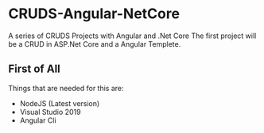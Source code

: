 # CRUDS-Angular-NetCore
A series of CRUDS Projects with Angular and .Net Core
The first project will be a CRUD in ASP.Net Core and a Angular Templete.

## First of All
Things that are needed for this are:

- NodeJS (Latest version)
- Visual Studio 2019
- Angular Cli
